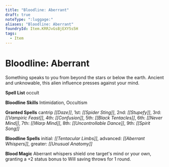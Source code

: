 ```yaml
---
title: "Bloodline: Aberrant"
draft: true
noteType: ":luggage:"
aliases: "Bloodline: Aberrant"
foundryId: Item.KRRJvGsBjEXY5s5H
tags:
  - Item
---
```


# Bloodline: Aberrant

Something speaks to you from beyond the stars or below the earth. Ancient and unknowable, this alien influence presses against your mind.

**Spell List** occult

**Bloodline Skills** Intimidation, Occultism

**Granted Spells** cantrip _[[Daze]]_, 1st: _[[Spider Sting]]_, 2nd: _[[Stupefy]]_, 3rd: _[[Vampiric Feast]]_, 4th: _[[Confusion]]_, 5th: _[[Black Tentacles]]_, 6th: _[[Never Mind]]_, 7th: _[[Warp Mind]]_, 8th: _[[Uncontrollable Dance]]_, 9th: _[[Spirit Song]]_

**Bloodline Spells** initial: _[[Tentacular Limbs]]_, advanced: _[[Aberrant Whispers]]_, greater: _[[Unusual Anatomy]]_

**Blood Magic** Aberrant whispers shield one target's mind or your own, granting a +2 status bonus to Will saving throws for 1 round.


